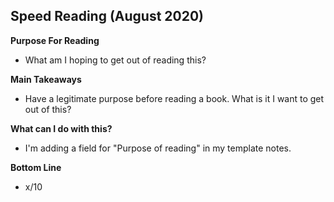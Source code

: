 ## Speed Reading (August 2020)

**Purpose For Reading**
- What am I hoping to get out of reading this?

**Main Takeaways**
- Have a legitimate purpose before reading a book. What is it I want to get out of this?

**What can I do with this?**
- I'm adding a field for "Purpose of reading" in my template notes.

**Bottom Line**
- x/10
<!--stackedit_data:
eyJoaXN0b3J5IjpbMTQyMTI0MzI2NywtMzYxMjYyODk4XX0=
-->